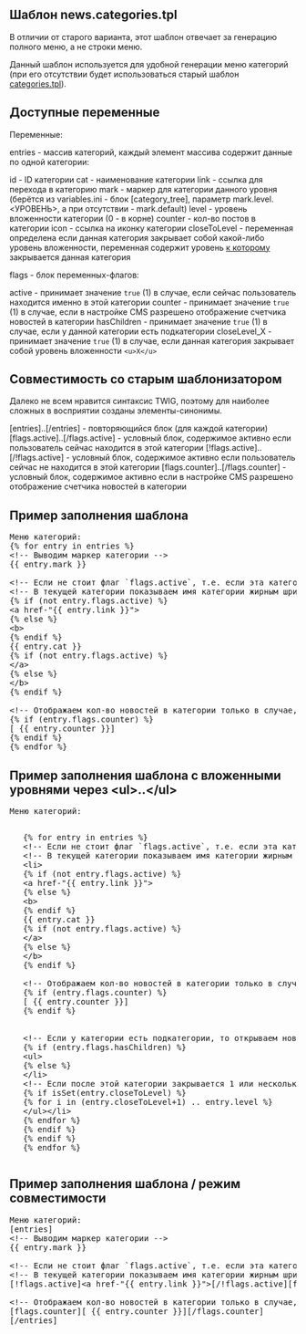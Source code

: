 Шаблон news.categories.tpl 
--------------------------

В отличии от старого варианта, этот шаблон отвечает за генерацию полного меню, а не строки меню.

Данный шаблон используется для удобной генерации меню категорий (при его отсутствии будет использоваться старый шаблон <a href="categories.tpl.html">categories.tpl</a>).

Доступные переменные
--------------------

Переменные:


entries - массив категорий, каждый элемент массива содержит данные по одной категории:

id - ID категории
cat - наименование категории
link - ссылка для перехода в категорию
mark - маркер для категории данного уровня (берётся из variables.ini - блок [category_tree], параметр mark.level.<УРОВЕНЬ>, а при отсутствии - mark.default)
level - уровень вложенности категории (0 - в корне)
counter - кол-во постов в категории
icon - ссылка на иконку категории
closeToLevel - переменная определена если данная категория закрывает собой какой-либо уровень вложенности, переменная содержит уровень <u>к которому</u> закрывается данная категория

flags - блок переменных-флагов:

active - принимает значение `true` (1) в случае, если сейчас пользователь находится именно в этой категории
counter - принимает значение `true` (1) в случае, если в настройке CMS разрешено отображение счетчика новостей в категории
hasChildren - принимает значение `true` (1) в случае, если у данной категории есть подкатегории
closeLevel_X - принимает значение `true` (1) в случае, если данная категория закрывает собой уровень вложенности `<u>X</u>`



Совместимость со старым шаблонизатором
--------------------------------------

Далеко не всем нравится синтаксис TWIG, поэтому для наиболее сложных в восприятии созданы элементы-синонимы.

[entries]..[/entries] - повторяющийся блок (для каждой категории)
[flags.active]..[/flags.active] - условный блок, содержимое активно если пользователь сейчас находится в этой категории
[!flags.active]..[/!flags.active] - условный блок, содержимое активно если пользователь сейчас не находится в этой категории
[flags.counter]..[/flags.counter] - условный блок, содержимое активно если в настройке CMS разрешено отображение счетчика новостей в категории


Пример заполнения шаблона
-------------------------


<pre >
Меню категорий:
{% for entry in entries %}
&lt;!-- Выводим маркер категории --&gt;
{{ entry.mark }}

&lt;!-- Если не стоит флаг `flags.active`, т.е. если эта категория - не текущая, то показываем ссылку --&gt;
&lt;!-- В текущей категории показываем имя категории жирным шрифтом --&gt;
{% if (not entry.flags.active) %}
&lt;a href-"{{ entry.link }}">
{% else %}
&lt;b>
{% endif %}
{{ entry.cat }}
{% if (not entry.flags.active) %}
&lt;/a>
{% else %}
&lt;/b>
{% endif %}

&lt;!-- Отображаем кол-во новостей в категории только в случае, если выставлен флаг `flags.counter` --&gt;
{% if (entry.flags.counter) %}
[ {{ entry.counter }}]
{% endif %}
{% endfor %}
</pre>


Пример заполнения шаблона с вложенными уровнями через &lt;ul&gt;..&lt;/ul&gt;
-----------------------------------------------------------------------------


<pre >
Меню категорий:
<ul>
{% for entry in entries %}
&lt;!-- Если не стоит флаг `flags.active`, т.е. если эта категория - не текущая, то показываем ссылку --&gt;
&lt;!-- В текущей категории показываем имя категории жирным шрифтом --&gt;
&lt;li&gt;
{% if (not entry.flags.active) %}
&lt;a href-"{{ entry.link }}">
{% else %}
&lt;b>
{% endif %}
{{ entry.cat }}
{% if (not entry.flags.active) %}
&lt;/a>
{% else %}
&lt;/b>
{% endif %}

&lt;!-- Отображаем кол-во новостей в категории только в случае, если выставлен флаг `flags.counter` --&gt;
{% if (entry.flags.counter) %}
[ {{ entry.counter }}]
{% endif %}


&lt;!-- Если у категории есть подкатегории, то открываем новый уровень вложенности --&gt;
{% if (entry.flags.hasChildren) %}
&lt;ul&gt;
{% else %}
&lt;/li&gt;
&lt;!-- Если после этой категории закрывается 1 или несколько уровней - выводим закрывающиеся &lt;/ul&gt; --&gt;
{% if isSet(entry.closeToLevel) %}
{% for i in (entry.closeToLevel+1) .. entry.level %}
&lt;/ul&gt;&lt;/li&gt;
{% endfor %}
{% endif %}
{% endif %}
{% endfor %}
</pre>

Пример заполнения шаблона / режим совместимости
-----------------------------------------------


<pre >
Меню категорий:
[entries]
&lt;!-- Выводим маркер категории --&gt;
{{ entry.mark }}

&lt;!-- Если не стоит флаг `flags.active`, т.е. если эта категория - не текущая, то показываем ссылку --&gt;
&lt;!-- В текущей категории показываем имя категории жирным шрифтом --&gt;
[!flags.active]&lt;a href-"{{ entry.link }}">[/!flags.active][flags.active]&lt;b>[/flags.active]{{ entry.cat }}[!flags.active]&lt;/a>[/!flags.active][flags.active]&lt;/b>[/flags.active]

&lt;!-- Отображаем кол-во новостей в категории только в случае, если выставлен флаг `flags.counter` --&gt;
[flags.counter][ {{ entry.counter }}][/flags.counter]
[/entries]
</pre>
